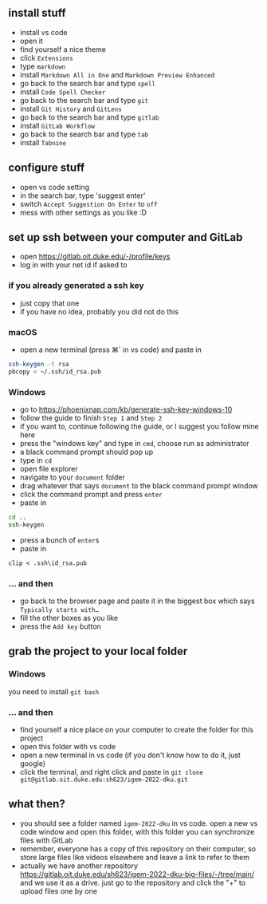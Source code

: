 ## install stuff
- install vs code
- open it
- find yourself a nice theme
- click `Extensions`
- type `markdown`
- install `Markdown All in One` and `Markdown Preview Enhanced`
- go back to the search bar and type `spell`
- install `Code Spell Checker`
- go back to the search bar and type `git`
- install `Git History` and `GitLens`
- go back to the search bar and type `gitlab`
- install `GitLab Workflow`
- go back to the search bar and type `tab`
- install `Tabnine`


## configure stuff
- open vs code setting
- in the search bar, type 'suggest enter'
- switch `Accept Suggestion On Enter` to `off`
- mess with other settings as you like :D

## set up ssh between your computer and GitLab
- open https://gitlab.oit.duke.edu/-/profile/keys
- log in with your net id if asked to
### if you already generated a ssh key
- just copy that one
- if you have no idea, probably you did not do this

### macOS
- open a new terminal (press ⌘` in vs code) and paste in
```zsh
ssh-keygen -t rsa
pbcopy < ~/.ssh/id_rsa.pub
```
### Windows
- go to https://phoenixnap.com/kb/generate-ssh-key-windows-10
- follow the guide to finish `Step 1` and `Step 2`
- if you want to, continue following the guide, or I suggest you follow mine here
- press the "windows key" and type in `cmd`, choose run as administrator
- a black command prompt should pop up
- type in `cd `
- open file explorer
- navigate to your `document` folder
- drag whatever that says `document` to the black command prompt window
- click the command prompt and press `enter`
- paste in
```cmd
cd ..
ssh-keygen
```
- press a bunch of `enter`s
- paste in
```cmd
clip < .ssh\id_rsa.pub
```

### … and then
- go back to the browser page and paste it in the biggest box which says `Typically starts with…`
- fill the other boxes as you like
- press the `Add key` button


## grab the project to your local folder
### Windows
you need to install `git bash`
### … and then
- find yourself a nice place on your computer to create the folder for this project
- open this folder with vs code
- open a new terminal in vs code (if you don't know how to do it, just google)
- click the terminal, and right click and paste in `git clone git@gitlab.oit.duke.edu:sh623/igem-2022-dku.git`

## what then?
- you should see a folder named `igem-2022-dku` in vs code. open a new vs code window and open this folder, with this folder you can synchronize files with GitLab
- remember, everyone has a copy of this repository on their computer, so store large files like videos elsewhere and leave a link to refer to them
- actually we have another repository https://gitlab.oit.duke.edu/sh623/igem-2022-dku-big-files/-/tree/main/
and we use it as a drive. just go to the repository and click the "+" to upload files one by one
